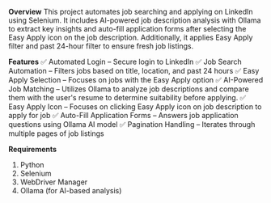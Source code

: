**Overview**
This project automates job searching and applying on LinkedIn using Selenium. It includes AI-powered job description analysis with Ollama to extract key insights and auto-fill application forms after selecting the Easy Apply icon on the job description. Additionally, it applies Easy Apply filter and past 24-hour filter to ensure fresh job listings.

**Features**
✅ Automated Login – Secure login to LinkedIn
✅ Job Search Automation – Filters jobs based on title, location, and past 24 hours
✅ Easy Apply Selection – Focuses on jobs with the Easy Apply option
✅ AI-Powered Job Matching – Utilizes Ollama to analyze job descriptions and compare them with the user's resume to determine suitability before applying.
✅ Easy Apply Icon – Focuses on clicking Easy Apply icon on job description to apply for job
✅ Auto-Fill Application Forms – Answers job application questions using Ollama AI model
✅ Pagination Handling – Iterates through multiple pages of job listings

**Requirements**
1. Python
2. Selenium
3. WebDriver Manager
4. Ollama (for AI-based analysis)
